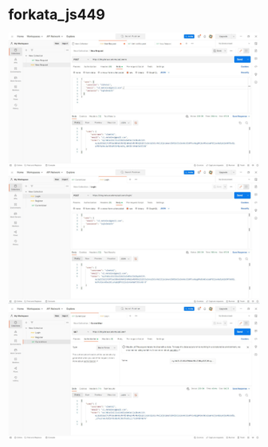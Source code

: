 # forkata_js449

<p align="center">
 <img src="photo_5237993203846733186_w.jpg" alt="qr"/>
  <br>
  <img src="photo_5237993203846733197_w.jpg" alt="qr"/>
  <br>
  <img src="photo_5237993203846733198_w.jpg" alt="qr"/>
</p>
